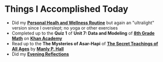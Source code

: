 # Things I Accomplished Today

- Did my **[Personal Healh and Wellness Routine](../../routines/2024/personal-health-and-wellness-routine-2024-week-16.md)** but again an "ultralight" version since I overslept; no yoga or other exercises
- Completed up to the **Quiz 1** of **Unit 7: Data and Modeling** of **[8th Grade Math](https://www.khanacademy.org/math/cc-eighth-grade-math)** on **[Khan Academy](https://www.khanacademy.org)**
- Read up to the **The Mysteries of Asar-Hapi** of **[The Secret Teachings of All Ages](https://www.goodreads.com/book/show/183683.The_Secret_Teachings_of_All_Ages)** by **[Manly P. Hall](https://www.goodreads.com/author/show/40220.Manly_P_Hall)**
- Did my **[Evening Reflections](../../routines/evening-reflections.md)**
